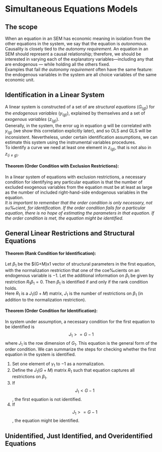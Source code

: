 # Simultaneous Equations Models


## The scope
When an equation in an SEM has economic meaning in isolation from the other equations in the system, we say that the equation is *autonomous*.  
Causality is closely tied to *the autonomy requirement*. 
An equation in an SEM should represent a causal relationship; therefore, we should be interested in varying each of the explanatory variables—including any that are endogenous — while holding all the others fixed.  
Examples that fail *the autonomy requirement* often have the same feature: the endogenous variables in the system are all choice variables of the same economic unit.

## Identification in a Linear System
A linear system is constructed of a set of are *structural equations* ($G_{(g)}$) for the *endogenous variables* ($y_{(g)}$), explained by themselves and a set of *exogenous variables* ($z_{(g)}$).  
Generally, in the system, the error ug in equation g will be correlated with $y_{(g)}$ (we show this correlation explicitly later), and so OLS and GLS will be inconsistent.
Nevertheless, under certain identification assumptions, we can estimate this system using the instrumental variables procedures.  
To identify a curve we need at least one element in $z_{(g)}$, that is not also in $z_{(i \neq g)}$.
#### Theorem (Order Condition with Exclusion Restrictions):
In a linear system of equations with exclusion restrictions, a necessary condition for identifying any particular equation is that the number of excluded exogenous variables from the equation must be at least as large as the number of included right-hand-side endogenous variables in the equation.  
*It is important to remember that the order condition is only necessary, not su‰cient, for identification. If the order condition fails for a particular equation, there is no hope of estimating the parameters in that equation. If the order condition is met, the equation might be identified.*

## General Linear Restrictions and Structural Equations
#### Theorem (Rank Condition for Identification): 
Let $\beta_1$ be the $(G+M)x1 vector of structural parameters in the first equation, with the normalization restriction that one of the coe‰cients on an endogenous variable is $-1$. 
Let the additional information on $\beta_1$ be given by restriction $R_1 \beta_1 = 0$. Then $\beta_1$ is identified if and only if the rank condition holds.  
Here $R_1$ is a $J_1 (G+M)$ matrix, $J_1$ is the number of
restrictions on $\beta_1$ (in addition to the normalization restriction).
#### Theorem (Order Condition for Identification): 
In system under assumption, a necessary condition for the first equation to be identified is
$$J_1 > = G - 1$$
where $J_1$ is the row dimension of $G_1$. 
This equation is the general form of the order condition.
We can summarize the steps for checking whether the first equation in the system is identified.
1. Set one element of $\gamma_1$ to $-1$ as a normalization.
2. Define the $J_1 (G+M)$ matrix $R_1$ such that equation  captures all restrictions on $\beta_1$.
3. If $$J_1 < G - 1$$, the first equation is not identified.
4. If $$J_1 > = G - 1$$, the equation might be identified.  

## Unidentified, Just Identified, and Overidentified Equations